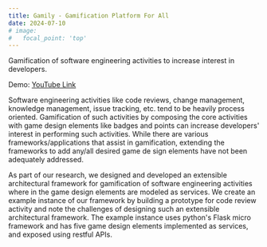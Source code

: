 ```yaml
---
title: Gamily - Gamification Platform For All
date: 2024-07-10
# image:
#   focal_point: 'top'
---
```


Gamification of software engineering activities to increase interest in developers.

Demo: [YouTube Link](https://www.youtube.com/watch?v=IjgOBEQMFn8)

<!--more-->

Software engineering activities like code reviews, change management, knowledge management, issue tracking, etc. tend to be heavily process oriented. Gamification of such activities by composing the core activities with game design elements like badges and points can increase developers' interest in performing such activities. While there are various frameworks/applications that assist in gamification, extending the frameworks to add any/all desired game de sign elements have not been adequately addressed.

As part of our research, we designed and developed an extensible architectural framework for gamification of software engineering activities where in the game design elements are modeled as services. We create an example instance of our framework by building a prototype for code review activity and note the challenges of designing such an extensible architectural framework. The example instance uses python's Flask micro framework and has five game design elements implemented as services, and exposed using restful APIs.
